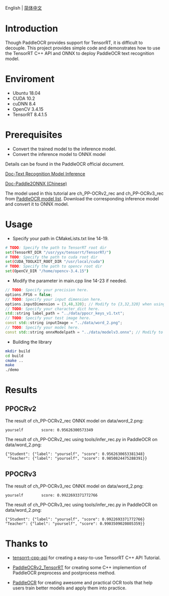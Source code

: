 English | [简体中文](README_ch.md)


# Introduction

Though PaddleOCR provides support for TensorRT, it is difficult to decouple. This project provides simple code and demonstrates how to use the TensorRT C++ API and ONNX to deploy PaddleOCR text recognition model.

# Enviroment
- Ubuntu 18.04
- CUDA 10.2
- cuDNN 8.4
- OpenCV 3.4.15
- TensorRT 8.4.1.5

# Prerequisites

- Convert the trained model to the inference model.
- Convert the inference model to ONNX model

Details can be found in the PaddleOCR official document.

[Doc-Text Recognition Model Inference](https://github.com/PaddlePaddle/PaddleOCR/blob/release/2.5/doc/doc_en/inference_en.md#3-text-recognition-model-inference)

[Doc-Paddle2ONNX (Chinese)](https://github.com/PaddlePaddle/PaddleOCR/blob/release/2.5/deploy/paddle2onnx/readme.md#2-%E6%A8%A1%E5%9E%8B%E8%BD%AC%E6%8D%A2)

The model used in this tutorial are ch_PP-OCRv2_rec and ch_PP-OCRv3_rec from [PaddleOCR model list](https://github.com/PaddlePaddle/PaddleOCR/blob/release/2.5/doc/doc_en/models_list_en.md#ocr-model-listv3-updated-on-2022428). Download the corresponding inference model and convert it to ONNX model. 

# Usage

- Specify your path in CMakeLists.txt line 14-19.

```bash
# TODO: Specify the path to TensorRT root dir
set(TensorRT_DIR "/usr/yyx/tensorrt/TensorRT/")
# TODO: Specify the path to cuda root dir
set(CUDA_TOOLKIT_ROOT_DIR "/usr/local/cuda")
# TODO: Specify the path to opencv root dir
set(OpenCV_DIR "/home/opencv-3.4.15")
```

- Modify the parameter in main.cpp line 14-23 if needed.

```cpp
// TODO: Specify your precision here.
options.FP16 = false;
// TODO: Specify your input dimension here.
options.inputDimension = {3,48,320}; // Modify to {3,32,320} when using ppocrv2
// TODO: Specify your character_dict here.
std::string label_path = "../data/ppocr_keys_v1.txt";
// TODO: Specify your test image here.
const std::string inputImage = "../data/word_2.png";
// TODO: Specify your model here.
const std::string onnxModelpath = "../data/modelv3.onnx"; // Modify to "../data/modelv2.onnx" when using ppocrv2
```

- Building the library

```bash
mkdir build
cd build
cmake ..
make
./demo
```

# Results

## PPOCRv2

The result of ch_PP-OCRv2_rec ONNX model on data/word_2.png:

```
yourself        score: 0.95626300573349
```

The result of ch_PP-OCRv2_rec using tools/infer_rec.py in PaddleOCR on data/word_2.png:
```
{"Student": {"label": "yourself", "score": 0.9562630653381348}
 "Teacher": {"label": "yourself", "score": 0.9850824475288391}}
```

## PPOCRv3

The result of ch_PP-OCRv3_rec ONNX model on data/word_2.png:

```
yourself        score: 0.9922693371772766
```

The result of ch_PP-OCRv3_rec using tools/infer_rec.py in PaddleOCR on data/word_2.png:
```
{"Student": {"label": "yourself", "score": 0.9922693371772766}
"Teacher": {"label": "yourself", "score": 0.9903509020805359}}
```

# Thanks to

- [tensorrt-cpp-api](https://github.com/cyrusbehr/tensorrt-cpp-api) for creating a easy-to-use TensorRT C++ API Tutorial.

- [PaddleOCRv2_TensorRT](https://github.com/zwenyuan1/PaddleOCRv2_TensorRT) for creating some C++ implemention of PaddleOCR preprocess and postprocess method.

- [PaddleOCR](https://github.com/PaddlePaddle/PaddleOCR) for creating awesome and practical OCR tools that help users train better models and apply them into practice.